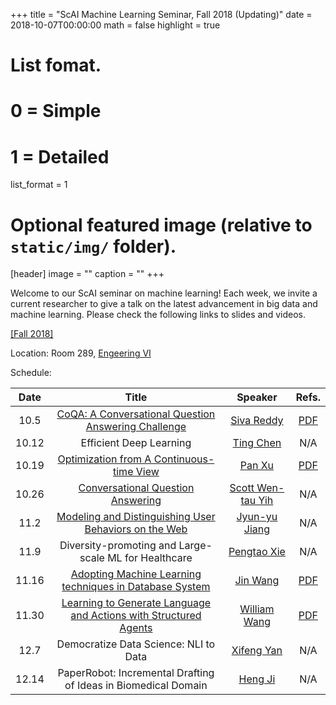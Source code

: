 +++
title = "ScAI Machine Learning Seminar, Fall 2018 (Updating)"
date = 2018-10-07T00:00:00
math = false
highlight = true

# List fomat.
#   0 = Simple
#   1 = Detailed
list_format = 1

# Optional featured image (relative to `static/img/` folder).
[header]
image = ""
caption = ""
+++

Welcome to our ScAI seminar on machine learning! Each week, we invite a current researcher to give a talk on the latest advancement in big data and machine learning. Please check the following links to slides and videos.

[\[Fall 2018\]](https://scai.cs.ucla.edu/?page_id=373)

Location: Room 289, [Engeering VI](https://goo.gl/maps/UajRgvm2TRR2)

Schedule:

|  Date |                        Title                        |               Speaker              |  Refs. |
|:-----:|:---------------------------------------------------:|:----------------------------------:|:----------:|
| 10.5 | [CoQA: A Conversational Question Answering Challenge](https://drive.google.com/file/d/1UJj8L2WMNIRMXiTwcy4YH-Q9IihQTxVP/view) | [Siva Reddy](http://sivareddy.in/) |  [PDF](https://arxiv.org/abs/1808.07042)        |
| 10.12 |               Efficient Deep Learning               |[Ting Chen](http://web.cs.ucla.edu/~tingchen/)|     N/A  |
| 10.19 |       [Optimization from A Continuous-time View](https://drive.google.com/file/d/1Rkpt9OXhCjmd8y2oZWnaVRiJl0mN7L2y/view)               |[Pan Xu](http://web.cs.ucla.edu/~panxu/)|   [PDF](http://proceedings.mlr.press/v80/xu18g/xu18g.pdf)  |
| 10.26 |      [Conversational Question Answering](https://drive.google.com/file/d/1C6O7Ic2lXqLVT2hARlqkBbASmTqwGiaR/view)               |[Scott Wen-tau Yih](http://scottyih.org/)|   N/A |
| 11.2 |       [Modeling and Distinguishing User Behaviors on the Web](https://drive.google.com/file/d/1mFS4aEMcjgKvT8mPIC5wyRQZYvZYmIiv/view)              |[Jyun-yu Jiang](https://jyunyu.csie.org/)  | N/A |
| 11.9 | Diversity-promoting and Large-scale ML for Healthcare | [Pengtao Xie](http://www.cs.cmu.edu/~pengtaox/) | N/A|
| 11.16 | [Adopting Machine Learning techniques in Database System](https://drive.google.com/file/d/1ACaMp_Mg0U3TdaDDEQUIDJFm1o2MqdkM/view) | [Jin Wang](http://yellowstone.cs.ucla.edu/~jinwang/) | [PDF](https://dl.acm.org/citation.cfm?id=3196909) |
| 11.30 | [Learning to Generate Language and Actions with Structured Agents](https://drive.google.com/file/d/1i83zz6GiQYpqeVp-Kdto5LPzu2gBEz_u/view) | [William Wang](https://www.cs.ucsb.edu/~william/) | [PDF](https://arxiv.org/abs/1711.11135) |
| 12.7  | Democratize Data Science: NLI to Data | [Xifeng Yan](http://www.cs.ucsb.edu/~xyan/) | N/A|
| 12.14 | PaperRobot: Incremental Drafting of Ideas in Biomedical Domain | [Heng Ji](http://nlp.cs.rpi.edu/hengji.html) | N/A |